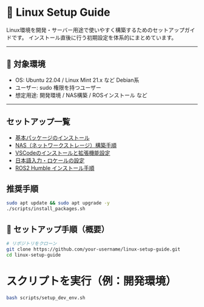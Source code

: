 # 🐧 Linux Setup Guide

Linux環境を開発・サーバー用途で使いやすく構築するためのセットアップガイドです。
インストール直後に行う初期設定を体系的にまとめています。

---

## 📌 対象環境

- OS: Ubuntu 22.04 / Linux Mint 21.x など Debian系
- ユーザー: sudo 権限を持つユーザー
- 想定用途: 開発環境 / NAS構築 / ROSインストール など

---

## セットアップ一覧

- [基本パッケージのインストール](docs/basic_packages.md)
- [NAS（ネットワークストレージ）構築手順](docs/nas_setup.md)
- [VSCodeのインストールと拡張機能設定](docs/vscode_setup.md)
- [日本語入力・ロケールの設定](docs/language_setup.md)
- [ROS2 Humble インストール手順](docs/ros_installation.md)

## 推奨手順

```bash
sudo apt update && sudo apt upgrade -y
./scripts/install_packages.sh
```

## 🧭 セットアップ手順（概要）

```bash
# リポジトリをクローン
git clone https://github.com/your-username/linux-setup-guide.git
cd linux-setup-guide
```

# スクリプトを実行（例：開発環境）
```bash
bash scripts/setup_dev_env.sh
```
